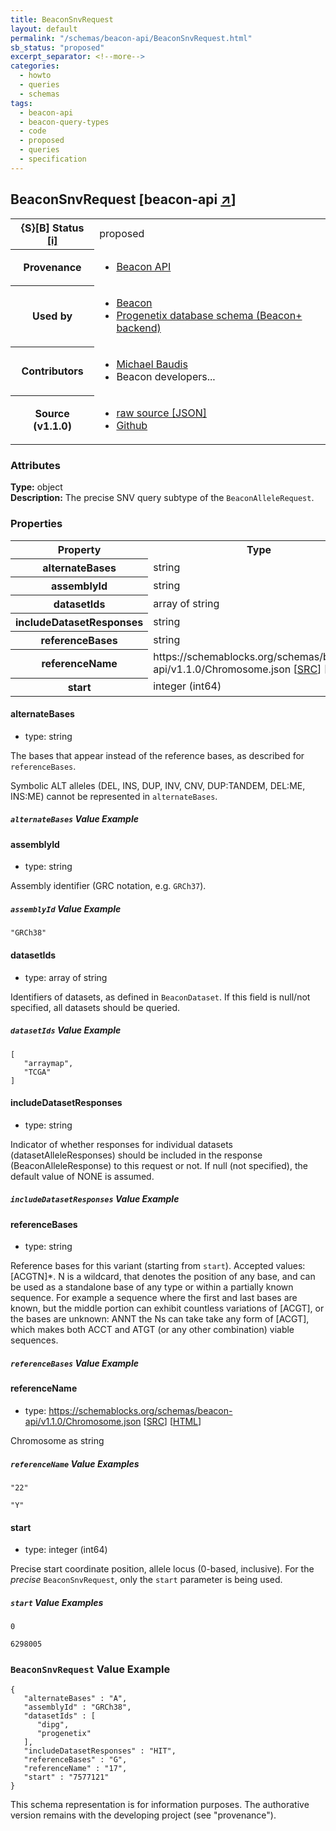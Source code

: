 ```yaml
---
title: BeaconSnvRequest
layout: default
permalink: "/schemas/beacon-api/BeaconSnvRequest.html"
sb_status: "proposed"
excerpt_separator: <!--more-->
categories:
  - howto
  - queries
  - schemas
tags:
  - beacon-api
  - beacon-query-types
  - code
  - proposed
  - queries
  - specification
---
```



<div id="schema-header-title">
  <h2>BeaconSnvRequest <span id="schema-header-title-project">[beacon-api <a href="https://github.com/ga4gh-beacon/beacon-query-types" target="_BLANK">&nearr;</a>]</span> </h2>
</div>

<table id="schema-header-table">
  <tr>
    <th>{S}[B] Status <a href="https://schemablocks.org/about/sb-status-levels.html">[i]</a></th>
    <td><div id="schema-header-status">proposed</div></td>
  </tr>

  <tr>
    <th>Provenance</th>
    <td>
      <ul>
<li><a href="https://github.com/ga4gh-beacon/specification/">Beacon API</a></li>
      </ul>
    </td>
  </tr>
  <tr>
    <th>Used by</th>
    <td>
      <ul>
<li><a href="https://github.com/ga4gh-beacon/specification/blob/master/beacon.yaml">Beacon</a></li>
<li><a href="https://github.com/progenetix/schemas/tree/master/main/yaml">Progenetix database schema (Beacon+ backend)</a></li>
      </ul>
    </td>
  </tr>

<!--more-->

  <tr>
    <th>Contributors</th>
    <td>
      <ul>
<li><a href="https://orcid.org/0000-0002-9903-4248">Michael Baudis</a></li>
<li>Beacon developers...</li>
      </ul>
    </td>
  </tr>
  <tr>
    <th>Source (v1.1.0)</th>
    <td>
      <ul>
        <li><a href="current/BeaconSnvRequest.json" target="_BLANK">raw source [JSON]</a></li>
        <li><a href="https://github.com/ga4gh-beacon/beacon-query-types/blob/master/schemas/BeaconSnvRequest.yaml" target="_BLANK">Github</a></li>
      </ul>
    </td>
  </tr>
</table>

<div id="schema-attributes-title">
  <h3>Attributes</h3>
</div>

  
__Type:__ object  
__Description:__ The precise SNV query subtype of the `BeaconAlleleRequest`.
### Properties

<table id="schema-properties-table">
  <tr>
    <th>Property</th>
    <th>Type</th>
  </tr>
  <tr>
    <th>alternateBases</th>
    <td>string</td>
  </tr>
  <tr>
    <th>assemblyId</th>
    <td>string</td>
  </tr>
  <tr>
    <th>datasetIds</th>
    <td>array of string</td>
  </tr>
  <tr>
    <th>includeDatasetResponses</th>
    <td>string</td>
  </tr>
  <tr>
    <th>referenceBases</th>
    <td>string</td>
  </tr>
  <tr>
    <th>referenceName</th>
    <td>https://schemablocks.org/schemas/beacon-api/v1.1.0/Chromosome.json [<a href="https://schemablocks.org/schemas/beacon-api/v1.1.0/Chromosome.json" target="_BLANK">SRC</a>] [<a href="https://schemablocks.org/schemas/beacon-api/Chromosome.html" target="_BLANK">HTML</a>]</td>
  </tr>
  <tr>
    <th>start</th>
    <td>integer (int64)</td>
  </tr>

</table>


#### alternateBases

* type: string

The bases that appear instead of the reference bases, as described for 
`referenceBases`.

Symbolic ALT alleles (DEL, INS, DUP, INV, CNV, DUP:TANDEM, DEL:ME,
INS:ME) cannot be represented in `alternateBases`.


##### `alternateBases` Value Example  


#### assemblyId

* type: string

Assembly identifier (GRC notation, e.g. `GRCh37`).

##### `assemblyId` Value Example  

```
"GRCh38"
```

#### datasetIds

* type: array of string

Identifiers of datasets, as defined in `BeaconDataset`. If this
field is null/not specified, all datasets should be queried.


##### `datasetIds` Value Example  

```
[
   "arraymap",
   "TCGA"
]
```

#### includeDatasetResponses

* type: string

Indicator of whether responses for individual datasets
(datasetAlleleResponses) should be included in the response
(BeaconAlleleResponse) to this request or not. If null (not
specified), the default value of NONE is assumed.


##### `includeDatasetResponses` Value Example  


#### referenceBases

* type: string

Reference bases for this variant (starting from `start`).
Accepted values: [ACGTN]*. N is a wildcard, that denotes the position of 
any base, and can be used as a standalone base of any type or within a 
partially known sequence. For example a sequence where the first and 
last bases are known, but the middle portion can exhibit countless 
variations of [ACGT], or the bases are unknown: ANNT the Ns can take 
take any form of [ACGT], which makes both ACCT and ATGT (or any other 
combination) viable sequences.


##### `referenceBases` Value Example  


#### referenceName

* type: https://schemablocks.org/schemas/beacon-api/v1.1.0/Chromosome.json [<a href="https://schemablocks.org/schemas/beacon-api/v1.1.0/Chromosome.json" target="_BLANK">SRC</a>] [<a href="https://schemablocks.org/schemas/beacon-api/Chromosome.html" target="_BLANK">HTML</a>]

Chromosome as string


##### `referenceName` Value Examples  

```
"22"
```
```
"Y"
```

#### start

* type: integer (int64)

Precise start coordinate position, allele locus (0-based, inclusive).
For the _precise_ `BeaconSnvRequest`, only the `start` parameter is being
used.


##### `start` Value Examples  

```
0
```
```
6298005
```


### `BeaconSnvRequest` Value Example  

```
{
   "alternateBases" : "A",
   "assemblyId" : "GRCh38",
   "datasetIds" : [
      "dipg",
      "progenetix"
   ],
   "includeDatasetResponses" : "HIT",
   "referenceBases" : "G",
   "referenceName" : "17",
   "start" : "7577121"
}
```
<div id="schema-footer">
This schema representation is for information purposes. The authorative 
version remains with the developing project (see "provenance").
</div>


